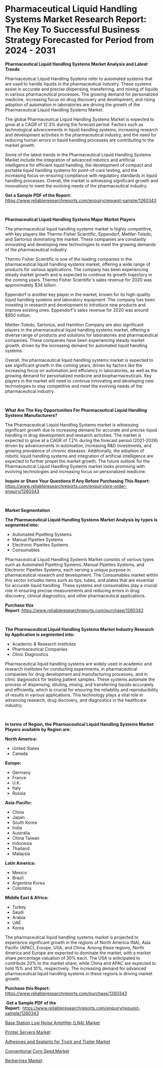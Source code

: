 <p><h1>Pharmaceutical Liquid Handling Systems Market Research Report: The Key To Successful Business Strategy Forecasted for Period from 2024 - 2031</h1></p><p><strong>Pharmaceutical Liquid Handling Systems Market Analysis and Latest Trends</strong></p>
<p><p>Pharmaceutical Liquid Handling Systems refer to automated systems that are used to handle liquids in the pharmaceutical industry. These systems assist in accurate and precise dispensing, transferring, and mixing of liquids in various pharmaceutical processes. The growing demand for personalized medicine, increasing focus on drug discovery and development, and rising adoption of automation in laboratories are driving the growth of the Pharmaceutical Liquid Handling Systems Market.</p><p>The global Pharmaceutical Liquid Handling Systems Market is expected to grow at a CAGR of 12.3% during the forecast period. Factors such as technological advancements in liquid handling systems, increasing research and development activities in the pharmaceutical industry, and the need for reducing human errors in liquid handling processes are contributing to the market growth.</p><p>Some of the latest trends in the Pharmaceutical Liquid Handling Systems Market include the integration of advanced robotics and artificial intelligence for efficient liquid handling, the development of compact and portable liquid handling systems for point-of-care testing, and the increasing focus on ensuring compliance with regulatory standards in liquid handling processes. Overall, the market is witnessing significant growth and innovations to meet the evolving needs of the pharmaceutical industry.</p></p>
<p><strong>Get a Sample PDF of the Report:&nbsp;</strong> <a href="https://www.reliableresearchreports.com/enquiry/request-sample/1260343">https://www.reliableresearchreports.com/enquiry/request-sample/1260343</a></p>
<p>&nbsp;</p>
<p><strong>Pharmaceutical Liquid Handling Systems Major Market Players</strong></p>
<p><p>The pharmaceutical liquid handling systems market is highly competitive, with key players like Thermo Fisher Scientific, Eppendorf, Mettler-Toledo, and Sartorius dominating the market. These companies are constantly innovating and developing new technologies to meet the growing demands of the pharmaceutical industry.</p><p>Thermo Fisher Scientific is one of the leading companies in the pharmaceutical liquid handling systems market, offering a wide range of products for various applications. The company has been experiencing steady market growth and is expected to continue its growth trajectory in the coming years. Thermo Fisher Scientific's sales revenue for 2020 was approximately $34 billion.</p><p>Eppendorf is another key player in the market, known for its high-quality liquid handling systems and laboratory equipment. The company has been investing in research and development to introduce new products and improve existing ones. Eppendorf's sales revenue for 2020 was around $850 million.</p><p>Mettler-Toledo, Sartorius, and Hamilton Company are also significant players in the pharmaceutical liquid handling systems market, offering a diverse range of products and solutions for laboratories and pharmaceutical companies. These companies have been experiencing steady market growth, driven by the increasing demand for automated liquid handling systems.</p><p>Overall, the pharmaceutical liquid handling systems market is expected to see significant growth in the coming years, driven by factors like the increasing focus on automation and efficiency in laboratories, as well as the growing demand for personalized medicine and biopharmaceuticals. Key players in the market will need to continue innovating and developing new technologies to stay competitive and meet the evolving needs of the pharmaceutical industry.</p></p>
<p>&nbsp;</p>
<p><strong>What Are The Key Opportunities For Pharmaceutical Liquid Handling Systems Manufacturers?</strong></p>
<p><p>The Pharmaceutical Liquid Handling Systems market is witnessing significant growth due to increasing demand for accurate and precise liquid handling in drug development and research activities. The market is expected to grow at a CAGR of 7.2% during the forecast period (2021-2026) driven by advancements in automation, increasing R&D investments, and growing prevalence of chronic diseases. Additionally, the adoption of robotic liquid handling systems and integration of artificial intelligence are expected to further propel the market growth. The future outlook for the Pharmaceutical Liquid Handling Systems market looks promising with evolving technologies and increasing focus on personalized medicine.</p></p>
<p><strong>Inquire or Share Your Questions If Any Before Purchasing This Report:</strong> <a href="https://www.reliableresearchreports.com/enquiry/pre-order-enquiry/1260343">https://www.reliableresearchreports.com/enquiry/pre-order-enquiry/1260343</a></p>
<p>&nbsp;</p>
<p><strong>Market Segmentation</strong></p>
<p><strong>The Pharmaceutical Liquid Handling Systems Market Analysis by types is segmented into:</strong></p>
<p><ul><li>Automated Pipetting Systems</li><li>Manual Pipettes Systems</li><li>Electronic Pipettes Systems</li><li>Consumables</li></ul></p>
<p><p>Pharmaceutical Liquid Handling Systems Market consists of various types such as Automated Pipetting Systems, Manual Pipettes Systems, and Electronic Pipettes Systems, each serving a unique purpose in pharmaceutical research and development. The Consumables market within this sector includes items such as tips, tubes, and plates that are essential for accurate liquid handling. These systems and consumables play a crucial role in ensuring precise measurements and reducing errors in drug discovery, clinical diagnostics, and other pharmaceutical applications.</p></p>
<p><strong>Purchase this Report:&nbsp;</strong><a href="https://www.reliableresearchreports.com/purchase/1260343">https://www.reliableresearchreports.com/purchase/1260343</a></p>
<p>&nbsp;</p>
<p><strong>The Pharmaceutical Liquid Handling Systems Market Industry Research by Application is segmented into:</strong></p>
<p><ul><li>Academic & Research Institutes</li><li>Pharmaceutical Companies</li><li>Clinic Diagnostics</li></ul></p>
<p><p>Pharmaceutical liquid handling systems are widely used in academic and research institutes for conducting experiments, in pharmaceutical companies for drug development and manufacturing processes, and in clinic diagnostics for testing patient samples. These systems automate the process of dispensing, diluting, mixing, and transferring liquids accurately and efficiently, which is crucial for ensuring the reliability and reproducibility of results in various applications. This technology plays a vital role in advancing research, drug discovery, and diagnostics in the healthcare industry.</p></p>
<p>&nbsp;</p>
<p><strong>In terms of Region, the Pharmaceutical Liquid Handling Systems Market Players available by Region are:</strong></p>
<p>
    <p> <strong> North America: </strong>
        <ul>
            <li>United States</li>
            <li>Canada</li>
        </ul>
        </p> 
    <p> <strong> Europe: </strong>
        <ul>
            <li>Germany</li>
            <li>France</li>
            <li>U.K.</li>
            <li>Italy</li>
            <li>Russia</li>
        </ul>
        </p> 
    <p> <strong> Asia-Pacific: </strong>
        <ul>
            <li>China</li>
            <li>Japan</li>
            <li>South Korea</li>
            <li>India</li>
            <li>Australia</li>
            <li>China Taiwan</li>
            <li>Indonesia</li>
            <li>Thailand</li>
            <li>Malaysia</li>
        </ul>
        </p> 
    <p> <strong> Latin America: </strong>
        <ul>
            <li>Mexico</li>
            <li>Brazil</li>
            <li>Argentina Korea</li>
            <li>Colombia</li>
        </ul>
        </p> 
    <p> <strong> Middle East & Africa: </strong>
        <ul>
            <li>Turkey</li>
            <li>Saudi</li>
            <li>Arabia</li>
            <li>UAE</li>
            <li>Korea</li>
        </ul>
    </p>
    </p>
<p><p>The pharmaceutical liquid handling systems market is projected to experience significant growth in the regions of North America (NA), Asia Pacific (APAC), Europe, USA, and China. Among these regions, North America and Europe are expected to dominate the market, with a market share percentage valuation of 30% each. The USA is anticipated to contribute 20% to the market share, while China and APAC are expected to hold 15% and 10%, respectively. The increasing demand for advanced pharmaceutical liquid handling systems in these regions is driving market growth.</p></p>
<p><strong>Purchase this Report: </strong><a href="https://www.reliableresearchreports.com/purchase/1260343">https://www.reliableresearchreports.com/purchase/1260343</a></p>
<p>&nbsp;<strong>Get a Sample PDF of the Report:&nbsp;&nbsp;</strong><a href="https://www.reliableresearchreports.com/enquiry/request-sample/1260343">https://www.reliableresearchreports.com/enquiry/request-sample/1260343</a></p>
<p><strong></strong></p>
<p><p><a href="https://view.publitas.com/reportprime-1/base-station-low-noise-amplifier-lna-market-size-share-trends-analysis-report-by-material-by-type-by-end-user-by-region-and-segment-forecasts-2024-2031/">Base Station Low Noise Amplifier (LNA) Market</a></p><p><a href="https://lydian-appliance-61d.notion.site/Printer-Servers-Market-Provides-Detailed-Segmentation-of-this-Market-based-on-Type-Application-and-752acafab86b41dd8c1126da29af2624">Printer Servers Market</a></p><p><a href="https://view.publitas.com/reportprime-1/adhesives-and-sealants-for-truck-and-trailer-market-research-report-forecasted-for-period-from-2024-2031-by-market-type-market-application-and-region/">Adhesives and Sealants for Truck and Trailer Market</a></p><p><a href="https://forested-sushi-9b0.notion.site/Conventional-Corn-Seed-Market-Size-Share-Trends-Analysis-Report-By-Application-Regional-Outlook--fbb8a3c3856c422598259d7a945d8382">Conventional Corn Seed Market</a></p><p><a href="https://summer-dogwood-3e9.notion.site/Berberines-Market-Size-Evaluating-its-Market-Trends-Growth-and-Projections-2024-2031-e081ea17c5ff4618b7f806ab5ff6c53a">Berberines Market</a></p></p>